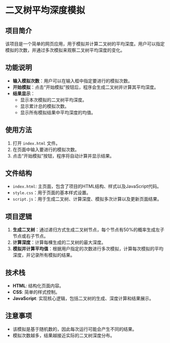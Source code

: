 # 二叉树平均深度模拟

## 项目简介

该项目是一个简单的网页应用，用于模拟并计算二叉树的平均深度。用户可以指定模拟的次数，并通过多次模拟来观察二叉树平均深度的变化。

## 功能说明

- **输入模拟次数**：用户可以在输入框中指定要进行的模拟次数。
- **开始模拟**：点击“开始模拟”按钮后，程序会生成二叉树并计算其平均深度。
- **结果显示**：
  - 显示本次模拟的二叉树平均深度。
  - 显示累计总的模拟次数。
  - 显示所有模拟结果中平均深度的均值。

## 使用方法

1. 打开 `index.html` 文件。
2. 在页面中输入要进行的模拟次数。
3. 点击“开始模拟”按钮，程序将自动计算并显示结果。

## 文件结构

- `index.html`: 主页面，包含了项目的HTML结构、样式以及JavaScript代码。
- `style.css`：用于页面的基本样式设置。
- `script.js`：用于生成二叉树、计算深度、模拟多次计算以及更新页面结果。

## 项目逻辑

1. **生成二叉树**：通过递归方式生成二叉树节点，每个节点有50%的概率生成左子节点或右子节点。
2. **计算深度**：计算每棵生成的二叉树的最大深度。
3. **模拟并计算平均值**：根据用户指定的次数进行多次模拟，计算每次模拟的平均深度，并记录所有模拟的结果。

## 技术栈

- **HTML**: 结构化页面内容。
- **CSS**: 简单的样式控制。
- **JavaScript**: 实现核心逻辑，包括二叉树的生成、深度计算和结果展示。

## 注意事项

- 该模拟是基于随机数的，因此每次运行可能会产生不同的结果。
- 模拟次数越多，结果越接近实际的二叉树深度分布。
